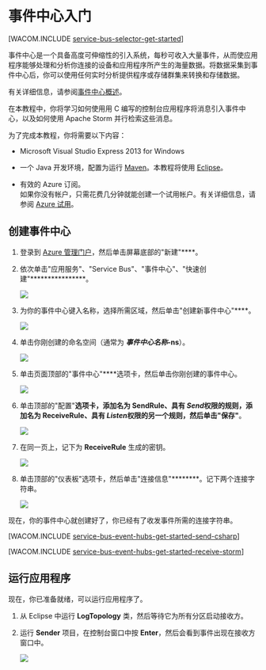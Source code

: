 <properties pageTitle="事件中心入门" metaKeywords="Azure Service Bus, Event Hub, getting started Event Hubs" description="遵循本教程开始使用 Azure 事件中心，以通过 C 发送事件，并在 Apache Storm 群集中接收事件" metaCanonical="" services="" documentationCenter="" title="Get Started with Event Hubs" authors="elioda" solutions="" manager="timlt" editor="" />
<tags ms.service=""
    ms.date="02/10/2015"
    wacn.date="04/11/2015"
    />


# <a name="getting-started"> </a>事件中心入门

[WACOM.INCLUDE [service-bus-selector-get-started](../includes/service-bus-selector-get-started.md)]

事件中心是一个具备高度可伸缩性的引入系统，每秒可收入大量事件，从而使应用程序能够处理和分析你连接的设备和应用程序所产生的海量数据。将数据采集到事件中心后，你可以使用任何实时分析提供程序或存储群集来转换和存储数据。

有关详细信息，请参阅[事件中心概述]。

在本教程中，你将学习如何使用用 C 编写的控制台应用程序将消息引入事件中心，以及如何使用 Apache Storm 并行检索这些消息。

为了完成本教程，你将需要以下内容：

+ Microsoft Visual Studio Express 2013 for Windows

+ 一个 Java 开发环境，配置为运行 [Maven](http://maven.apache.org)。本教程将使用 [Eclipse](https://www.eclipse.org)。

+ 有效的 Azure 订阅。 <br/>如果你没有帐户，只需花费几分钟就能创建一个试用帐户。有关详细信息，请参阅 <a href="http://www.windowsazure.cn/pricing/1rmb-trial/" target="_blank">Azure 试用</a>。

## 创建事件中心

1. 登录到 [Azure 管理门户]，然后单击屏幕底部的"新建"****。

2. 依次单击"应用服务"、"Service Bus"、"事件中心"、"快速创建"****************。

   	![][1]

3. 为你的事件中心键入名称，选择所需区域，然后单击"创建新事件中心"****。

   	![][2]

4. 单击你刚创建的命名空间（通常为 ***事件中心名称*-ns**）。

   	![][3]

5. 单击页面顶部的"事件中心"****选项卡，然后单击你刚创建的事件中心。

   	![][4]

6. 单击顶部的"配置"****选项卡，添加名为 **SendRule**、具有 *Send*权限的规则，添加名为 **ReceiveRule**、具有 *Listen*权限的另一个规则，然后单击"保存"****。

   	![][5]

7. 在同一页上，记下为 **ReceiveRule** 生成的密钥。

   	![][6c]

8. 单击顶部的"仪表板"选项卡，然后单击"连接信息"********。记下两个连接字符串。

   	![][6]

现在，你的事件中心就创建好了，你已经有了收发事件所需的连接字符串。

[WACOM.INCLUDE [service-bus-event-hubs-get-started-send-csharp](../includes/service-bus-event-hubs-get-started-send-csharp.md)]


[WACOM.INCLUDE [service-bus-event-hubs-get-started-receive-storm](../includes/service-bus-event-hubs-get-started-receive-storm.md)]

## 运行应用程序

现在，你已准备就绪，可以运行应用程序了。

1.	从 Eclipse 中运行 **LogTopology** 类，然后等待它为所有分区启动接收方。

2.	运行 **Sender** 项目，在控制台窗口中按 **Enter**，然后会看到事件出现在接收方窗口中。

   	![][22]

<!-- Images. -->
[1]: ./media/service-bus-event-hubs-getstarted/create-event-hub1.png
[2]: ./media/service-bus-event-hubs-getstarted/create-event-hub2.png
[3]: ./media/service-bus-event-hubs-getstarted/create-event-hub3.png
[4]: ./media/service-bus-event-hubs-getstarted/create-event-hub4.png
[5]: ./media/service-bus-event-hubs-getstarted/create-event-hub5.png
[6]: ./media/service-bus-event-hubs-getstarted/create-event-hub6.png
[6c]: ./media/service-bus-event-hubs-getstarted/create-event-hub6c.png

[22]: ./media/service-bus-event-hubs-getstarted/receive-storm1.png

<!-- Links -->
[Azure 管理门户]: https://manage.windowsazure.cn/
[事件处理器主机]: https://www.nuget.org/packages/Microsoft.Azure.ServiceBus.EventProcessorHost
[事件中心概述]: http://msdn.microsoft.com/zh-cn/library/azure/dn836025.aspx
